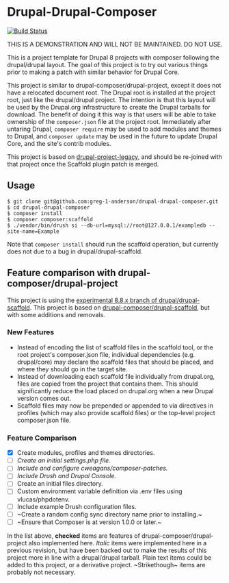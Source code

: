 # Drupal-Drupal-Composer

[![Build Status](https://travis-ci.org/greg-1-anderson/drupal-drupal-composer.svg?branch=master)](https://travis-ci.org/greg-1-anderson/drupal-drupal-composer)

THIS IS A DEMONSTRATION AND WILL NOT BE MAINTAINED. DO NOT USE.

This is a project template for Drupal 8 projects with composer following the drupal/drupal layout. The goal of this project is to try out various things prior to making a patch with similar behavior for Drupal Core.

This project is similar to drupal-composer/drupal-project, except it does not have a relocated document root. The Drupal root is installed at the project root, just like the drupal/drupal project. The intention is that this layout will be used by the Drupal.org infrastructure to create the Drupal tarballs for download. The benefit of doing it this way is that users will be able to take ownership of the `composer.json` file at the project root. Immediately after untaring Drupal, `composer require` may be used to add modules and themes to Drupal, and `composer update` may be used in the future to update Drupal Core, and the site's contrib modules.

This project is based on [drupal-project-legacy](https://github.com/drupal/drupal-project-legacy), and should be re-joined with that project once the Scaffold plugin patch is merged.

## Usage

```
$ git clone git@github.com:greg-1-anderson/drupal-drupal-composer.git
$ cd drupal-drupal-composer
$ composer install
$ composer composer:scaffold
$ ./vendor/bin/drush si --db-url=mysql://root@127.0.0.1/exampledb --site-name=Example
```

Note that `composer install` should run the scaffold operation, but currently does not due to a bug in drupal/drupal-scaffold.

## Feature comparison with drupal-composer/drupal-project

This project is using the [experimental 8.8.x branch of drupal/drupal-scaffold](https://github.com/drupal/drupal-scaffold/tree/8.8.x). This project is based on [drupal-composer/drupal-scaffold](https://github.com/drupal-composer/drupal-scaffold), but with some additions and removals.

### New Features

- Instead of encoding the list of scaffold files in the scaffold tool, or the root project's composer.json file, individual dependencies (e.g. drupal/core) may declare the scaffold files that should be placed, and where they should go in the target site.  
- Instead of downloading each scaffold file individually from drupal.org, files are copied from the project that contains them. This should significantly reduce the load placed on drupal.org when a new Drupal version comes out.
- Scaffold files may now be prepended or appended to via directives in profiles (which may also provide scaffold files) or the top-level project composer.json file.

### Feature Comparison

- [x] Create modules, profiles and themes directories.
- [ ] _Create an initial settings.php file._
- [ ] _Include and configure cweagans/composer-patches._
- [ ] _Include Drush and Drupal Console._
- [ ] Create an initial files directory.
- [ ] Custom environment variable definition via .env files using vlucas/phpdotenv.
- [ ] Include example Drush configuration files.
- [ ] ~Create a random config sync directory name prior to installing.~
- [ ] ~Ensure that Composer is at version 1.0.0 or later.~

In the list above, **checked** items are features of drupal-composer/drupal-project also implemented here. _Italic_ items were implemented here in a previous revision, but have been backed out to make the results of this project more in line with a drupal/drupal tarball. Plain text items could be added to this project, or a derivative project. ~Strikethough~ items are probably not necessary.
